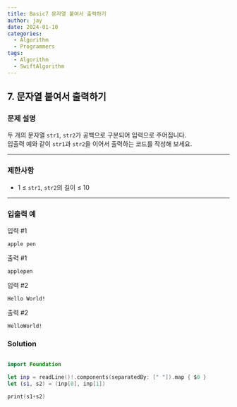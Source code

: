```yaml
---
title: Basic7 문자열 붙여서 출력하기
author: jay
date: 2024-01-10
categories:
  - Algorithm
  - Programmers
tags:
  - Algorithm
  - SwiftAlgorithm
---
```

## 7. 문자열 붙여서 출력하기

### 문제 설명

두 개의 문자열 `str1`, `str2`가 공백으로 구분되어 입력으로 주어집니다.  
입출력 예와 같이 `str1`과 `str2`을 이어서 출력하는 코드를 작성해 보세요.

---

### 제한사항

- 1 ≤ `str1`, `str2`의 길이 ≤ 10

---

### 입출력 예

입력 #1

```
apple pen
```

출력 #1

```
applepen
```

입력 #2

```
Hello World!
```

출력 #2

```
HelloWorld!
```

### Solution

```swift

import Foundation

let inp = readLine()!.components(separatedBy: [" "]).map { $0 }
let (s1, s2) = (inp[0], inp[1])

print(s1+s2)

```